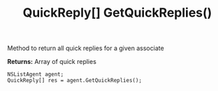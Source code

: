 ﻿---
uid: crmscript_ref_NSListAgent_GetQuickReplies
title: QuickReply[] GetQuickReplies()
intellisense: NSListAgent.GetQuickReplies
keywords: NSListAgent, GetQuickReplies
so.topic: reference
---

Method to return all quick replies for a given associate


**Returns:** Array of quick replies

```crmscript
NSListAgent agent;
QuickReply[] res = agent.GetQuickReplies();
```

